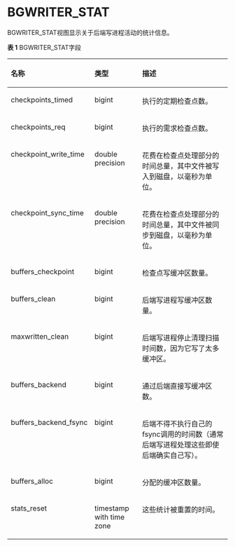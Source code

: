# BGWRITER\_STAT<a name="ZH-CN_TOPIC_0289900794"></a>

BGWRITER\_STAT视图显示关于后端写进程活动的统计信息。

**表 1**  BGWRITER\_STAT字段

<a name="zh-cn_topic_0283137038_zh-cn_topic_0237122712_table14889184316463"></a>
<table><thead align="left"><tr id="zh-cn_topic_0283137038_zh-cn_topic_0237122712_row599220432469"><th class="cellrowborder" valign="top" width="19.06%" id="mcps1.2.4.1.1"><p id="zh-cn_topic_0283137038_zh-cn_topic_0237122712_p169921743144611"><a name="zh-cn_topic_0283137038_zh-cn_topic_0237122712_p169921743144611"></a><a name="zh-cn_topic_0283137038_zh-cn_topic_0237122712_p169921743144611"></a><strong id="zh-cn_topic_0283137038_zh-cn_topic_0237122712_b799244310464"><a name="zh-cn_topic_0283137038_zh-cn_topic_0237122712_b799244310464"></a><a name="zh-cn_topic_0283137038_zh-cn_topic_0237122712_b799244310464"></a>名称</strong></p>
</th>
<th class="cellrowborder" valign="top" width="23.29%" id="mcps1.2.4.1.2"><p id="zh-cn_topic_0283137038_zh-cn_topic_0237122712_p139931043194616"><a name="zh-cn_topic_0283137038_zh-cn_topic_0237122712_p139931043194616"></a><a name="zh-cn_topic_0283137038_zh-cn_topic_0237122712_p139931043194616"></a><strong id="zh-cn_topic_0283137038_zh-cn_topic_0237122712_b29932430465"><a name="zh-cn_topic_0283137038_zh-cn_topic_0237122712_b29932430465"></a><a name="zh-cn_topic_0283137038_zh-cn_topic_0237122712_b29932430465"></a>类型</strong></p>
</th>
<th class="cellrowborder" valign="top" width="57.65%" id="mcps1.2.4.1.3"><p id="zh-cn_topic_0283137038_zh-cn_topic_0237122712_p99937433466"><a name="zh-cn_topic_0283137038_zh-cn_topic_0237122712_p99937433466"></a><a name="zh-cn_topic_0283137038_zh-cn_topic_0237122712_p99937433466"></a><strong id="zh-cn_topic_0283137038_zh-cn_topic_0237122712_b11993184374614"><a name="zh-cn_topic_0283137038_zh-cn_topic_0237122712_b11993184374614"></a><a name="zh-cn_topic_0283137038_zh-cn_topic_0237122712_b11993184374614"></a>描述</strong></p>
</th>
</tr>
</thead>
<tbody><tr id="zh-cn_topic_0283137038_zh-cn_topic_0237122712_row399354318466"><td class="cellrowborder" valign="top" width="19.06%" headers="mcps1.2.4.1.1 "><p id="zh-cn_topic_0283137038_zh-cn_topic_0237122712_p999384334617"><a name="zh-cn_topic_0283137038_zh-cn_topic_0237122712_p999384334617"></a><a name="zh-cn_topic_0283137038_zh-cn_topic_0237122712_p999384334617"></a>checkpoints_timed</p>
</td>
<td class="cellrowborder" valign="top" width="23.29%" headers="mcps1.2.4.1.2 "><p id="zh-cn_topic_0283137038_zh-cn_topic_0237122712_p6993184314616"><a name="zh-cn_topic_0283137038_zh-cn_topic_0237122712_p6993184314616"></a><a name="zh-cn_topic_0283137038_zh-cn_topic_0237122712_p6993184314616"></a>bigint</p>
</td>
<td class="cellrowborder" valign="top" width="57.65%" headers="mcps1.2.4.1.3 "><p id="zh-cn_topic_0283137038_zh-cn_topic_0237122712_p8993144354613"><a name="zh-cn_topic_0283137038_zh-cn_topic_0237122712_p8993144354613"></a><a name="zh-cn_topic_0283137038_zh-cn_topic_0237122712_p8993144354613"></a>执行的定期检查点数。</p>
</td>
</tr>
<tr id="zh-cn_topic_0283137038_zh-cn_topic_0237122712_row29931443194614"><td class="cellrowborder" valign="top" width="19.06%" headers="mcps1.2.4.1.1 "><p id="zh-cn_topic_0283137038_zh-cn_topic_0237122712_p1999314324616"><a name="zh-cn_topic_0283137038_zh-cn_topic_0237122712_p1999314324616"></a><a name="zh-cn_topic_0283137038_zh-cn_topic_0237122712_p1999314324616"></a>checkpoints_req</p>
</td>
<td class="cellrowborder" valign="top" width="23.29%" headers="mcps1.2.4.1.2 "><p id="zh-cn_topic_0283137038_zh-cn_topic_0237122712_p10994134314466"><a name="zh-cn_topic_0283137038_zh-cn_topic_0237122712_p10994134314466"></a><a name="zh-cn_topic_0283137038_zh-cn_topic_0237122712_p10994134314466"></a>bigint</p>
</td>
<td class="cellrowborder" valign="top" width="57.65%" headers="mcps1.2.4.1.3 "><p id="zh-cn_topic_0283137038_zh-cn_topic_0237122712_p10994174324614"><a name="zh-cn_topic_0283137038_zh-cn_topic_0237122712_p10994174324614"></a><a name="zh-cn_topic_0283137038_zh-cn_topic_0237122712_p10994174324614"></a>执行的需求检查点数。</p>
</td>
</tr>
<tr id="zh-cn_topic_0283137038_zh-cn_topic_0237122712_row6994343124617"><td class="cellrowborder" valign="top" width="19.06%" headers="mcps1.2.4.1.1 "><p id="zh-cn_topic_0283137038_zh-cn_topic_0237122712_p49941843194619"><a name="zh-cn_topic_0283137038_zh-cn_topic_0237122712_p49941843194619"></a><a name="zh-cn_topic_0283137038_zh-cn_topic_0237122712_p49941843194619"></a>checkpoint_write_time</p>
</td>
<td class="cellrowborder" valign="top" width="23.29%" headers="mcps1.2.4.1.2 "><p id="zh-cn_topic_0283137038_zh-cn_topic_0237122712_p399410431463"><a name="zh-cn_topic_0283137038_zh-cn_topic_0237122712_p399410431463"></a><a name="zh-cn_topic_0283137038_zh-cn_topic_0237122712_p399410431463"></a>double precision</p>
</td>
<td class="cellrowborder" valign="top" width="57.65%" headers="mcps1.2.4.1.3 "><p id="zh-cn_topic_0283137038_zh-cn_topic_0237122712_p19994243114615"><a name="zh-cn_topic_0283137038_zh-cn_topic_0237122712_p19994243114615"></a><a name="zh-cn_topic_0283137038_zh-cn_topic_0237122712_p19994243114615"></a>花费在检查点处理部分的时间总量，其中文件被写入到磁盘，以毫秒为单位。</p>
</td>
</tr>
<tr id="zh-cn_topic_0283137038_zh-cn_topic_0237122712_row79941343184616"><td class="cellrowborder" valign="top" width="19.06%" headers="mcps1.2.4.1.1 "><p id="zh-cn_topic_0283137038_zh-cn_topic_0237122712_p139941443194610"><a name="zh-cn_topic_0283137038_zh-cn_topic_0237122712_p139941443194610"></a><a name="zh-cn_topic_0283137038_zh-cn_topic_0237122712_p139941443194610"></a>checkpoint_sync_time</p>
</td>
<td class="cellrowborder" valign="top" width="23.29%" headers="mcps1.2.4.1.2 "><p id="zh-cn_topic_0283137038_zh-cn_topic_0237122712_p199941443104613"><a name="zh-cn_topic_0283137038_zh-cn_topic_0237122712_p199941443104613"></a><a name="zh-cn_topic_0283137038_zh-cn_topic_0237122712_p199941443104613"></a>double precision</p>
</td>
<td class="cellrowborder" valign="top" width="57.65%" headers="mcps1.2.4.1.3 "><p id="zh-cn_topic_0283137038_zh-cn_topic_0237122712_p1099534315464"><a name="zh-cn_topic_0283137038_zh-cn_topic_0237122712_p1099534315464"></a><a name="zh-cn_topic_0283137038_zh-cn_topic_0237122712_p1099534315464"></a>花费在检查点处理部分的时间总量，其中文件被同步到磁盘，以毫秒为单位。</p>
</td>
</tr>
<tr id="zh-cn_topic_0283137038_zh-cn_topic_0237122712_row1099512432465"><td class="cellrowborder" valign="top" width="19.06%" headers="mcps1.2.4.1.1 "><p id="zh-cn_topic_0283137038_zh-cn_topic_0237122712_p19995143144618"><a name="zh-cn_topic_0283137038_zh-cn_topic_0237122712_p19995143144618"></a><a name="zh-cn_topic_0283137038_zh-cn_topic_0237122712_p19995143144618"></a>buffers_checkpoint</p>
</td>
<td class="cellrowborder" valign="top" width="23.29%" headers="mcps1.2.4.1.2 "><p id="zh-cn_topic_0283137038_zh-cn_topic_0237122712_p59951432462"><a name="zh-cn_topic_0283137038_zh-cn_topic_0237122712_p59951432462"></a><a name="zh-cn_topic_0283137038_zh-cn_topic_0237122712_p59951432462"></a>bigint</p>
</td>
<td class="cellrowborder" valign="top" width="57.65%" headers="mcps1.2.4.1.3 "><p id="zh-cn_topic_0283137038_zh-cn_topic_0237122712_p209956438466"><a name="zh-cn_topic_0283137038_zh-cn_topic_0237122712_p209956438466"></a><a name="zh-cn_topic_0283137038_zh-cn_topic_0237122712_p209956438466"></a>检查点写缓冲区数量。</p>
</td>
</tr>
<tr id="zh-cn_topic_0283137038_zh-cn_topic_0237122712_row4995164384618"><td class="cellrowborder" valign="top" width="19.06%" headers="mcps1.2.4.1.1 "><p id="zh-cn_topic_0283137038_zh-cn_topic_0237122712_p9995543204614"><a name="zh-cn_topic_0283137038_zh-cn_topic_0237122712_p9995543204614"></a><a name="zh-cn_topic_0283137038_zh-cn_topic_0237122712_p9995543204614"></a>buffers_clean</p>
</td>
<td class="cellrowborder" valign="top" width="23.29%" headers="mcps1.2.4.1.2 "><p id="zh-cn_topic_0283137038_zh-cn_topic_0237122712_p19952433462"><a name="zh-cn_topic_0283137038_zh-cn_topic_0237122712_p19952433462"></a><a name="zh-cn_topic_0283137038_zh-cn_topic_0237122712_p19952433462"></a>bigint</p>
</td>
<td class="cellrowborder" valign="top" width="57.65%" headers="mcps1.2.4.1.3 "><p id="zh-cn_topic_0283137038_zh-cn_topic_0237122712_p599613433465"><a name="zh-cn_topic_0283137038_zh-cn_topic_0237122712_p599613433465"></a><a name="zh-cn_topic_0283137038_zh-cn_topic_0237122712_p599613433465"></a>后端写进程写缓冲区数量。</p>
</td>
</tr>
<tr id="zh-cn_topic_0283137038_zh-cn_topic_0237122712_row6996043114611"><td class="cellrowborder" valign="top" width="19.06%" headers="mcps1.2.4.1.1 "><p id="zh-cn_topic_0283137038_zh-cn_topic_0237122712_p12996134344615"><a name="zh-cn_topic_0283137038_zh-cn_topic_0237122712_p12996134344615"></a><a name="zh-cn_topic_0283137038_zh-cn_topic_0237122712_p12996134344615"></a>maxwritten_clean</p>
</td>
<td class="cellrowborder" valign="top" width="23.29%" headers="mcps1.2.4.1.2 "><p id="zh-cn_topic_0283137038_zh-cn_topic_0237122712_p0996164320467"><a name="zh-cn_topic_0283137038_zh-cn_topic_0237122712_p0996164320467"></a><a name="zh-cn_topic_0283137038_zh-cn_topic_0237122712_p0996164320467"></a>bigint</p>
</td>
<td class="cellrowborder" valign="top" width="57.65%" headers="mcps1.2.4.1.3 "><p id="zh-cn_topic_0283137038_zh-cn_topic_0237122712_p599624317465"><a name="zh-cn_topic_0283137038_zh-cn_topic_0237122712_p599624317465"></a><a name="zh-cn_topic_0283137038_zh-cn_topic_0237122712_p599624317465"></a>后端写进程停止清理扫描时间数，因为它写了太多缓冲区。</p>
</td>
</tr>
<tr id="zh-cn_topic_0283137038_zh-cn_topic_0237122712_row1899619433466"><td class="cellrowborder" valign="top" width="19.06%" headers="mcps1.2.4.1.1 "><p id="zh-cn_topic_0283137038_zh-cn_topic_0237122712_p19996143124610"><a name="zh-cn_topic_0283137038_zh-cn_topic_0237122712_p19996143124610"></a><a name="zh-cn_topic_0283137038_zh-cn_topic_0237122712_p19996143124610"></a>buffers_backend</p>
</td>
<td class="cellrowborder" valign="top" width="23.29%" headers="mcps1.2.4.1.2 "><p id="zh-cn_topic_0283137038_zh-cn_topic_0237122712_p499764314467"><a name="zh-cn_topic_0283137038_zh-cn_topic_0237122712_p499764314467"></a><a name="zh-cn_topic_0283137038_zh-cn_topic_0237122712_p499764314467"></a>bigint</p>
</td>
<td class="cellrowborder" valign="top" width="57.65%" headers="mcps1.2.4.1.3 "><p id="zh-cn_topic_0283137038_zh-cn_topic_0237122712_p4997743204620"><a name="zh-cn_topic_0283137038_zh-cn_topic_0237122712_p4997743204620"></a><a name="zh-cn_topic_0283137038_zh-cn_topic_0237122712_p4997743204620"></a>通过后端直接写缓冲区数。</p>
</td>
</tr>
<tr id="zh-cn_topic_0283137038_zh-cn_topic_0237122712_row13997543114610"><td class="cellrowborder" valign="top" width="19.06%" headers="mcps1.2.4.1.1 "><p id="zh-cn_topic_0283137038_zh-cn_topic_0237122712_p59977438461"><a name="zh-cn_topic_0283137038_zh-cn_topic_0237122712_p59977438461"></a><a name="zh-cn_topic_0283137038_zh-cn_topic_0237122712_p59977438461"></a>buffers_backend_fsync</p>
</td>
<td class="cellrowborder" valign="top" width="23.29%" headers="mcps1.2.4.1.2 "><p id="zh-cn_topic_0283137038_zh-cn_topic_0237122712_p179971431468"><a name="zh-cn_topic_0283137038_zh-cn_topic_0237122712_p179971431468"></a><a name="zh-cn_topic_0283137038_zh-cn_topic_0237122712_p179971431468"></a>bigint</p>
</td>
<td class="cellrowborder" valign="top" width="57.65%" headers="mcps1.2.4.1.3 "><p id="zh-cn_topic_0283137038_zh-cn_topic_0237122712_p999754374615"><a name="zh-cn_topic_0283137038_zh-cn_topic_0237122712_p999754374615"></a><a name="zh-cn_topic_0283137038_zh-cn_topic_0237122712_p999754374615"></a>后端不得不执行自己的fsync调用的时间数（通常后端写进程处理这些即使后端确实自己写）。</p>
</td>
</tr>
<tr id="zh-cn_topic_0283137038_zh-cn_topic_0237122712_row1599719434462"><td class="cellrowborder" valign="top" width="19.06%" headers="mcps1.2.4.1.1 "><p id="zh-cn_topic_0283137038_zh-cn_topic_0237122712_p09971743124613"><a name="zh-cn_topic_0283137038_zh-cn_topic_0237122712_p09971743124613"></a><a name="zh-cn_topic_0283137038_zh-cn_topic_0237122712_p09971743124613"></a>buffers_alloc</p>
</td>
<td class="cellrowborder" valign="top" width="23.29%" headers="mcps1.2.4.1.2 "><p id="zh-cn_topic_0283137038_zh-cn_topic_0237122712_p199971243104616"><a name="zh-cn_topic_0283137038_zh-cn_topic_0237122712_p199971243104616"></a><a name="zh-cn_topic_0283137038_zh-cn_topic_0237122712_p199971243104616"></a>bigint</p>
</td>
<td class="cellrowborder" valign="top" width="57.65%" headers="mcps1.2.4.1.3 "><p id="zh-cn_topic_0283137038_zh-cn_topic_0237122712_p59971443124612"><a name="zh-cn_topic_0283137038_zh-cn_topic_0237122712_p59971443124612"></a><a name="zh-cn_topic_0283137038_zh-cn_topic_0237122712_p59971443124612"></a>分配的缓冲区数量。</p>
</td>
</tr>
<tr id="zh-cn_topic_0283137038_zh-cn_topic_0237122712_row9998243184619"><td class="cellrowborder" valign="top" width="19.06%" headers="mcps1.2.4.1.1 "><p id="zh-cn_topic_0283137038_zh-cn_topic_0237122712_p099817438469"><a name="zh-cn_topic_0283137038_zh-cn_topic_0237122712_p099817438469"></a><a name="zh-cn_topic_0283137038_zh-cn_topic_0237122712_p099817438469"></a>stats_reset</p>
</td>
<td class="cellrowborder" valign="top" width="23.29%" headers="mcps1.2.4.1.2 "><p id="zh-cn_topic_0283137038_zh-cn_topic_0237122712_p9998124311469"><a name="zh-cn_topic_0283137038_zh-cn_topic_0237122712_p9998124311469"></a><a name="zh-cn_topic_0283137038_zh-cn_topic_0237122712_p9998124311469"></a>timestamp with time zone</p>
</td>
<td class="cellrowborder" valign="top" width="57.65%" headers="mcps1.2.4.1.3 "><p id="zh-cn_topic_0283137038_zh-cn_topic_0237122712_p2099810433465"><a name="zh-cn_topic_0283137038_zh-cn_topic_0237122712_p2099810433465"></a><a name="zh-cn_topic_0283137038_zh-cn_topic_0237122712_p2099810433465"></a>这些统计被重置的时间。</p>
</td>
</tr>
</tbody>
</table>

